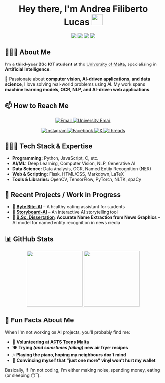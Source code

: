 <h1 align="center">
  Hey there, I'm Andrea Filiberto Lucas <img src="https://media.giphy.com/media/hvRJCLFzcasrR4ia7z/giphy.gif" width="35">
</h1>

<p align="center">
  <img src="https://img.shields.io/badge/Artificial%20Intelligence%20(AI)-%23008DFF.svg?style=for-the-badge&logo=robot-framework&logoColor=white">
  <img src="https://img.shields.io/badge/Computer%20Vision%20(CV)-%234285F4.svg?style=for-the-badge&logo=opencv&logoColor=white">
  <img src="https://img.shields.io/badge/Machine%20Learning%20(ML)-%23FF6F00.svg?style=for-the-badge&logo=python&logoColor=white">
  <img src="https://img.shields.io/badge/AI%20in%20Education%20(AIED)-%239C27B0.svg?style=for-the-badge&logo=bookstack&logoColor=white">
</p>


## 🙋🏻‍♂️ About Me  

I’m a **third-year BSc ICT student** at the [University of Malta](https://www.um.edu.mt/), specialising in **Artificial Intelligence**.  

🔬 Passionate about **computer vision, AI-driven applications, and data science**, I love solving real-world problems using AI. My work spans **machine learning models, OCR, NLP, and AI-driven web applications**.  

## 📫 How to Reach Me  
<p align="center">
    <a href="mailto:andrealucasmalta@gmail.com">
        <img src="https://img.shields.io/badge/Email-andrealucasmalta@gmail.com-red?style=for-the-badge&logo=gmail&logoColor=white" alt="Email">
    </a>
    <a href="mailto:andrea.f.lucas.22@um.edu.mt">
        <img src="https://img.shields.io/badge/University%20Email-andrea.f.lucas.22@um.edu.mt-red?style=for-the-badge&logo=gmail&logoColor=white" alt="University Email">
    </a>
    <br><br>
    <a href="https://www.instagram.com/aflucas26/">
        <img src="https://img.shields.io/badge/Instagram-E4405F?style=for-the-badge&logo=instagram&logoColor=white" alt="Instagram">
    </a>
    <a href="https://www.facebook.com/andrea.lucas.35175">
        <img src="https://img.shields.io/badge/Facebook-1877F2?style=for-the-badge&logo=facebook&logoColor=white" alt="Facebook">
    </a>
    <a href="https://x.com/AFLucas26">
        <img src="https://img.shields.io/badge/X-000000?style=for-the-badge&logo=x&logoColor=white" alt="X">
    </a>
    <a href="https://www.threads.net/@aflucas26">
        <img src="https://img.shields.io/badge/Threads-000000?style=for-the-badge&logo=threads&logoColor=white" alt="Threads">
    </a>
</p>

## 🧑🏻‍💻 Tech Stack & Expertise  
- **Programming:** Python, JavaScript, C, etc.  
- **AI/ML:** Deep Learning, Computer Vision, NLP, Generative AI  
- **Data Science:** Data Analysis, OCR, Named Entity Recognition (NER)  
- **Web & Scripting:** Flask, HTML/CSS, Markdown, LaTeX  
- **Tools & Libraries:** OpenCV, TensorFlow, PyTorch, NLTK, spaCy  

## 🚀 Recent Projects / Work in Progress    
- 📌 **[Byte Bite-AI](https://github.com/AFLucas-UOM/Byte-Bite-AI)** – A healthy eating assistant for students  
- 📌 **[Storyboard-AI](https://github.com/AFLucas-UOM/Storyboard-AI)** – An interactive AI storytelling tool  
- 📌 **[B.Sc. Dissertation](https://github.com/AFLucas-UOM/Accurate-Name-Extraction): Accurate Name Extraction from News Graphics** – AI model for named entity recognition in news media 

## 📊 GitHub Stats  
<p align="center">
  <a href="https://github.com/AFLucas-UOM">
    <img src="https://github-readme-stats.vercel.app/api?username=AFLucas-UOM&show_icons=true&theme=vue-dark" height="180">
  </a>
  <a href="https://github.com/AFLucas-UOM">
    <img src="https://github-readme-stats.vercel.app/api/top-langs/?username=AFLucas-UOM&layout=compact&theme=vue-dark" height="180">
  </a>
</p>

## 🤪 Fun Facts About Me 
When I'm not working on AI projects, you'll probably find me:
- 🙏 **Volunteering at [ACTS Teens Malta](https://www.acts.mt/)**  
- 🍽️ **Trying *(and sometimes failing)* new air fryer recipes** 
- 🎶 **Playing the piano, hoping my neighbours don’t mind**  
- 💸 **Convincing myself that **"just one more"** vinyl won’t hurt my wallet**

Basically, if I’m not coding, I’m either making noise, spending money, eating (or sleeping 😴).  
